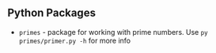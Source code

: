 
Python Packages
---------------
- `primes` - package for working with prime numbers.
Use `py primes/primer.py -h` for more info

